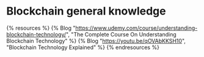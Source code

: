 # Blockchain general knowledge

{% resources %}
  {% Blog "https://www.udemy.com/course/understanding-blockchain-technology/", "The Complete Course On Understanding Blockchain Technology" %}
  {% Blog "https://youtu.be/qOVAbKKSH10", "Blockchain Technology Explained" %}
{% endresources %}
